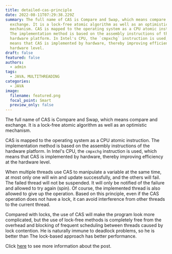 ```yaml
---
title: detailed-cas-principle
date: 2022-08-11T07:29:38.229Z
summary: The full name of CAS is Compare and Swap, which means compare and
  exchange. It is a lock-free atomic algorithm as well as an optimistic
  mechanism. CAS is mapped to the operating system as a CPU atomic instruction.
  The implementation method is based on the assembly instructions of the
  hardware platform. In Intel's CPU, the `cmpxchg` instruction is used, which
  means that CAS is implemented by hardware, thereby improving efficiency at the
  hardware level.
draft: false
featured: false
authors:
  - admin
tags:
  - JAVA，MULTITHREADING
categories:
  - JAVA
image:
  filename: featured.png
  focal_point: Smart
  preview_only: false
---
```

The full name of CAS is Compare and Swap, which means compare and exchange. It is a lock-free atomic algorithm as well as an optimistic mechanism.

CAS is mapped to the operating system as a CPU atomic instruction. The implementation method is based on the assembly instructions of the hardware platform. In Intel's CPU, the `cmpxchg` instruction is used, which means that CAS is implemented by hardware, thereby improving efficiency at the hardware level.

When multiple threads use CAS to manipulate a variable at the same time, at most only one will win and update successfully, and the others will fail. The failed thread will not be suspended. It will only be notified of the failure and allowed to try again (spin). Of course, the implemented thread is also allowed to give up the operation. Based on this principle, even if the CAS operation does not have a lock, it can avoid interference from other threads to the current thread.

Compared with locks, the use of CAS will make the program look more complicated, but the use of lock-free methods is completely free from the overhead and blocking of frequent scheduling between threads caused by lock contention. He is naturally immune to deadlock problems, so he is better than The lock-based approach has better performance.

Click [here](https://notebook.grayson.top/project-34/doc-529) to see more information about the post.